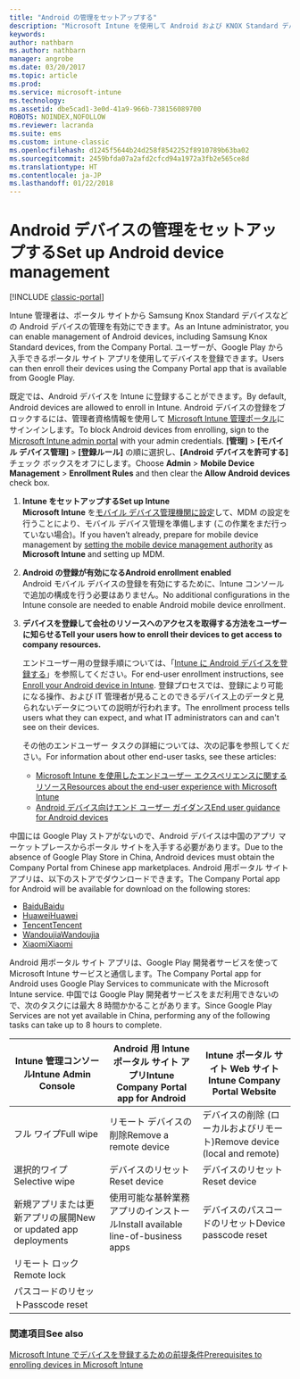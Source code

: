 ```yaml
---
title: "Android の管理をセットアップする"
description: "Microsoft Intune を使用して Android および KNOX Standard デバイスのモバイル デバイス管理 (MDM) を有効にします。"
keywords: 
author: nathbarn
ms.author: nathbarn
manager: angrobe
ms.date: 03/20/2017
ms.topic: article
ms.prod: 
ms.service: microsoft-intune
ms.technology: 
ms.assetid: dbe5cad1-3e0d-41a9-966b-738156089700
ROBOTS: NOINDEX,NOFOLLOW
ms.reviewer: lacranda
ms.suite: ems
ms.custom: intune-classic
ms.openlocfilehash: d1245f5644b24d258f8542252f8910789b63ba02
ms.sourcegitcommit: 2459bfda07a2afd2cfcd94a1972a3fb2e565ce8d
ms.translationtype: HT
ms.contentlocale: ja-JP
ms.lasthandoff: 01/22/2018
---
```

# <a name="set-up-android-device-management"></a><span data-ttu-id="0e9dd-103">Android デバイスの管理をセットアップする</span><span class="sxs-lookup"><span data-stu-id="0e9dd-103">Set up Android device management</span></span>

[!INCLUDE [classic-portal](../includes/classic-portal.md)]

<span data-ttu-id="0e9dd-104">Intune 管理者は、ポータル サイトから Samsung Knox Standard デバイスなどの Android デバイスの管理を有効にできます。</span><span class="sxs-lookup"><span data-stu-id="0e9dd-104">As an Intune administrator, you can enable management of Android devices, including Samsung Knox Standard devices, from the Company Portal.</span></span> <span data-ttu-id="0e9dd-105">ユーザーが、Google Play から入手できるポータル サイト アプリを使用してデバイスを登録できます。</span><span class="sxs-lookup"><span data-stu-id="0e9dd-105">Users can then enroll their devices using the Company Portal app that is available from Google Play.</span></span>

<span data-ttu-id="0e9dd-106">既定では、Android デバイスを Intune に登録することができます。</span><span class="sxs-lookup"><span data-stu-id="0e9dd-106">By default, Android devices are allowed to enroll in Intune.</span></span> <span data-ttu-id="0e9dd-107">Android デバイスの登録をブロックするには、管理者資格情報を使用して [Microsoft Intune 管理ポータル](https://manage.microsoft.com)にサインインします。</span><span class="sxs-lookup"><span data-stu-id="0e9dd-107">To block Android devices from enrolling, sign to the [Microsoft Intune admin portal](https://manage.microsoft.com) with your admin credentials.</span></span> <span data-ttu-id="0e9dd-108">**[管理]** > **[モバイル デバイス管理]** > **[登録ルール]** の順に選択し、**[Android デバイスを許可する]** チェック ボックスをオフにします。</span><span class="sxs-lookup"><span data-stu-id="0e9dd-108">Choose **Admin** > **Mobile Device Management** > **Enrollment Rules** and then clear the **Allow Android devices** check box.</span></span>

1. <span data-ttu-id="0e9dd-109">**Intune をセットアップする**</span><span class="sxs-lookup"><span data-stu-id="0e9dd-109">**Set up Intune**</span></span><br>
   <span data-ttu-id="0e9dd-110">**Microsoft Intune** を[モバイル デバイス管理機関に設定](prerequisites-for-enrollment.md#step-2-set-mdm-authority)して、MDM の設定を行うことにより、モバイル デバイス管理を準備します (この作業をまだ行っていない場合)。</span><span class="sxs-lookup"><span data-stu-id="0e9dd-110">If you haven’t already, prepare for mobile device management by  [setting the mobile device management authority](prerequisites-for-enrollment.md#step-2-set-mdm-authority) as **Microsoft Intune** and setting up MDM.</span></span>

2. <span data-ttu-id="0e9dd-111">**Android の登録が有効になる**</span><span class="sxs-lookup"><span data-stu-id="0e9dd-111">**Android enrollment enabled**</span></span><br>
   <span data-ttu-id="0e9dd-112">Android モバイル デバイスの登録を有効にするために、Intune コンソールで追加の構成を行う必要はありません。</span><span class="sxs-lookup"><span data-stu-id="0e9dd-112">No additional configurations in the Intune console are needed to enable Android mobile device enrollment.</span></span>

3. <span data-ttu-id="0e9dd-113">**デバイスを登録して会社のリソースへのアクセスを取得する方法をユーザーに知らせる**</span><span class="sxs-lookup"><span data-stu-id="0e9dd-113">**Tell your users how to enroll their devices to get access to company resources.**</span></span>

   <span data-ttu-id="0e9dd-114">エンドユーザー用の登録手順については、「[Intune に Android デバイスを登録する](https://docs.microsoft.com/intune-user-help/enroll-your-device-in-intune-android)」を参照してください。</span><span class="sxs-lookup"><span data-stu-id="0e9dd-114">For end-user enrollment instructions, see [Enroll your Android device in Intune](https://docs.microsoft.com/intune-user-help/enroll-your-device-in-intune-android).</span></span> <span data-ttu-id="0e9dd-115">登録プロセスでは、登録により可能になる操作、および IT 管理者が見ることのできるデバイス上のデータと見られないデータについての説明が行われます。</span><span class="sxs-lookup"><span data-stu-id="0e9dd-115">The enrollment process tells users what they can expect, and what IT administrators can and can't see on their devices.</span></span>

   <span data-ttu-id="0e9dd-116">その他のエンドユーザー タスクの詳細については、次の記事を参照してください。</span><span class="sxs-lookup"><span data-stu-id="0e9dd-116">For information about other end-user tasks, see these articles:</span></span>
   - [<span data-ttu-id="0e9dd-117">Microsoft Intune を使用したエンドユーザー エクスペリエンスに関するリソース</span><span class="sxs-lookup"><span data-stu-id="0e9dd-117">Resources about the end-user experience with Microsoft Intune</span></span>](/intune/end-user-educate)
   - [<span data-ttu-id="0e9dd-118">Android デバイス向けエンド ユーザー ガイダンス</span><span class="sxs-lookup"><span data-stu-id="0e9dd-118">End user guidance for Android devices</span></span>](https://docs.microsoft.com/intune-user-help/using-your-android-device-with-intune)

<span data-ttu-id="0e9dd-119">中国には Google Play ストアがないので、Android デバイスは中国のアプリ マーケットプレースからポータル サイトを入手する必要があります。</span><span class="sxs-lookup"><span data-stu-id="0e9dd-119">Due to the absence of Google Play Store in China, Android devices must obtain the Company Portal from Chinese app marketplaces.</span></span> <span data-ttu-id="0e9dd-120">Android 用ポータル サイト アプリは、以下のストアでダウンロードできます。</span><span class="sxs-lookup"><span data-stu-id="0e9dd-120">The Company Portal app for Android will be available for download on the following stores:</span></span>
* [<span data-ttu-id="0e9dd-121">Baidu</span><span class="sxs-lookup"><span data-stu-id="0e9dd-121">Baidu</span></span>](https://go.microsoft.com/fwlink/?linkid=836946)
* [<span data-ttu-id="0e9dd-122">Huawei</span><span class="sxs-lookup"><span data-stu-id="0e9dd-122">Huawei</span></span>](https://go.microsoft.com/fwlink/?linkid=836948)
* [<span data-ttu-id="0e9dd-123">Tencent</span><span class="sxs-lookup"><span data-stu-id="0e9dd-123">Tencent</span></span>](https://go.microsoft.com/fwlink/?linkid=836949)
* [<span data-ttu-id="0e9dd-124">Wandoujia</span><span class="sxs-lookup"><span data-stu-id="0e9dd-124">Wandoujia</span></span>](https://go.microsoft.com/fwlink/?linkid=836950)
* [<span data-ttu-id="0e9dd-125">Xiaomi</span><span class="sxs-lookup"><span data-stu-id="0e9dd-125">Xiaomi</span></span>](https://go.microsoft.com/fwlink/?linkid=836947)

<span data-ttu-id="0e9dd-126">Android 用ポータル サイト アプリは、Google Play 開発者サービスを使って Microsoft Intune サービスと通信します。</span><span class="sxs-lookup"><span data-stu-id="0e9dd-126">The Company Portal app for Android uses Google Play Services to communicate with the Microsoft Intune service.</span></span> <span data-ttu-id="0e9dd-127">中国では Google Play 開発者サービスをまだ利用できないので、次のタスクには最大 8 時間かかることがあります。</span><span class="sxs-lookup"><span data-stu-id="0e9dd-127">Since Google Play Services are not yet available in China, performing any of the following tasks can take up to 8 hours to complete.</span></span> 

|<span data-ttu-id="0e9dd-128">Intune 管理コンソール</span><span class="sxs-lookup"><span data-stu-id="0e9dd-128">Intune Admin Console</span></span>| <span data-ttu-id="0e9dd-129">Android 用 Intune ポータル サイト アプリ</span><span class="sxs-lookup"><span data-stu-id="0e9dd-129">Intune Company Portal app for Android</span></span> |<span data-ttu-id="0e9dd-130">Intune ポータル サイト Web サイト</span><span class="sxs-lookup"><span data-stu-id="0e9dd-130">Intune Company Portal Website</span></span>|   
|---|---|---|
|<span data-ttu-id="0e9dd-131">フル ワイプ</span><span class="sxs-lookup"><span data-stu-id="0e9dd-131">Full wipe</span></span>| <span data-ttu-id="0e9dd-132">リモート デバイスの削除</span><span class="sxs-lookup"><span data-stu-id="0e9dd-132">Remove a remote device</span></span>| <span data-ttu-id="0e9dd-133">デバイスの削除 (ローカルおよびリモート)</span><span class="sxs-lookup"><span data-stu-id="0e9dd-133">Remove device (local and remote)</span></span>|
|<span data-ttu-id="0e9dd-134">選択的ワイプ</span><span class="sxs-lookup"><span data-stu-id="0e9dd-134">Selective wipe</span></span>| <span data-ttu-id="0e9dd-135">デバイスのリセット</span><span class="sxs-lookup"><span data-stu-id="0e9dd-135">Reset device</span></span>| <span data-ttu-id="0e9dd-136">デバイスのリセット</span><span class="sxs-lookup"><span data-stu-id="0e9dd-136">Reset device</span></span>|
|<span data-ttu-id="0e9dd-137">新規アプリまたは更新アプリの展開</span><span class="sxs-lookup"><span data-stu-id="0e9dd-137">New or updated app deployments</span></span>| <span data-ttu-id="0e9dd-138">使用可能な基幹業務アプリのインストール</span><span class="sxs-lookup"><span data-stu-id="0e9dd-138">Install available line-of-business apps</span></span>| <span data-ttu-id="0e9dd-139">デバイスのパスコードのリセット</span><span class="sxs-lookup"><span data-stu-id="0e9dd-139">Device passcode reset</span></span>|
|<span data-ttu-id="0e9dd-140">リモート ロック</span><span class="sxs-lookup"><span data-stu-id="0e9dd-140">Remote lock</span></span>|||
|<span data-ttu-id="0e9dd-141">パスコードのリセット</span><span class="sxs-lookup"><span data-stu-id="0e9dd-141">Passcode reset</span></span>|||

### <a name="see-also"></a><span data-ttu-id="0e9dd-142">関連項目</span><span class="sxs-lookup"><span data-stu-id="0e9dd-142">See also</span></span>
[<span data-ttu-id="0e9dd-143">Microsoft Intune でデバイスを登録するための前提条件</span><span class="sxs-lookup"><span data-stu-id="0e9dd-143">Prerequisites to enrolling devices in Microsoft Intune</span></span>](prerequisites-for-enrollment.md)
